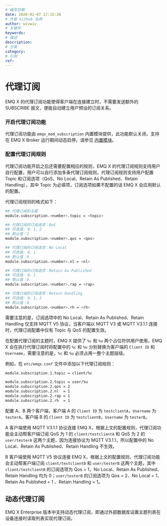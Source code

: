```yaml
---
# 编写日期
date: 2020-02-07 17:15:26
# 作者 Github 名称
author: wivwiv
# 关键字
keywords:
# 描述
description:
# 分类
category: 
# 引用
ref:
---
```


# 代理订阅

EMQ X 的代理订阅功能使得客户端在连接建立时，不需要发送额外的 SUBSCRIBE 报文，便能自动建立用户预设的订阅关系。

### 开启代理订阅功能

代理订阅功能由 `emqx_mod_subscription` 内置模块提供，此功能默认关闭，支持在 EMQ X Broker 运行期间动态启停，请参见 [内置模块](./internal-modules.md)。

### 配置代理订阅规则

代理订阅功能开启之后还需要配置相应的规则，EMQ X 的代理订阅规则支持用户自行配置，用户可以自行添加多条代理订阅规则，代理订阅规则支持用户配置 Topic 和订阅选项（QoS、No Local、Retain As Published、Retain Handling），其中 Topic 为必填项，订阅选项如果不配置的话 EMQ X 会应用默认的配置。

代理订阅规则的格式如下：

```bash
## 代理订阅的主题
module.subscription.<number>.topic = <topic>

## 代理订阅的订阅选项：QoS
## 可选值: 0、1、2
## 默认值：1
module.subscription.<number>.qos = <qos>

## 代理订阅的订阅选项：No Local
## 可选值: 0、1
## 默认值：0
module.subscription.<number>.nl = <nl>

## 代理订阅的订阅选项：Retain As Published
## 可选值: 0、1
## 默认值：0
module.subscription.<number>.rap = <rap>

## 代理订阅的订阅选项：Retain Handling
## 可选值: 0、1、2
## 默认值：0
module.subscription.<number>.rh = <rh>
```

需要注意的是，订阅选项中的 No Local、Retain As Published、Retain Handling 仅支持 MQTT V5 协议，当客户端以 MQTT V3 或 MQTT V3.1.1 连接时，代理订阅配置中仅有 Topic 与 QoS 的配置生效。

在配置代理订阅的主题时，EMQ X 提供了 `%c` 和 `%u` 两个占位符供用户使用，EMQ X 会在执行代理订阅时将配置中的 `%c` 和 `%u` 分别替换为客户端的 `Client ID` 和 `Username`，需要注意的是，`%c` 和 `%u` 必须占用一整个主题层级。

例如，在 `etc/emqx.conf` 文件中添加以下代理订阅规则：

```bash
module.subscription.1.topic = client/%c

module.subscription.2.topic = user/%u
module.subscription.2.qos = 2
module.subscription.2.nl  = 1
module.subscription.2.rap = 1
module.subscription.2.rh  = 1
```

配置 A、B 两个客户端，客户端 A 的 `Client ID` 为 `testclientA`，`Username` 为 `testerA`，客户端 B 的 `Client ID` 为 `testclientB`，`Username` 为 `testerB`。

A 客户端使用 MQTT V3.1.1 协议连接 EMQ X，根据上文的配置规则，代理订阅功能会主动帮客户端订阅 QoS 为 1 的 `client/testclientA` 和 QoS 为 2 的 `user/testerA` 这两个主题，因为连接协议为 MQTT V3.1.1，所以配置中的 No Local、Retain As Published、Retain Handling 不生效。

B 客户端使用 MQTT V5 协议连接 EMQ X，根据上文的配置规则，代理订阅功能会主动帮客户端订阅 `client/testclientB` 和 `user/testerB` 这两个主题，其中 `client/testclientB` 的订阅选项为 Qos = 1，No Local、Retain As Published、Retain Handling 均为 0；`user/testerB` 的订阅选项为 Qos = 2、No Local = 1、Retain As Published = 1 、Retain Handling = 1。

## 动态代理订阅

EMQ X Enterprise 版本中支持动态代理订阅，即通过外部数据库设置主题列表在设备连接时读取列表实现代理订阅。

